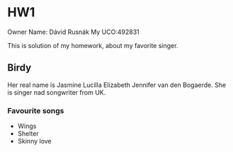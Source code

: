 # HW1
Owner Name: Dávid Rusnák
My UCO:492831

This is solution of my homework, about my favorite singer.

## Birdy

Her real name is Jasmine Lucilla Elizabeth Jennifer van den Bogaerde. She is singer nad songwriter from UK.

### Favourite songs

- Wings
- Shelter
- Skinny love
